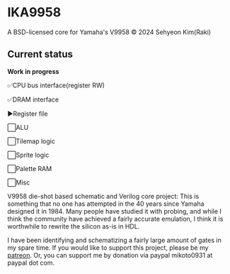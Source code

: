 # IKA9958
A BSD-licensed core for Yamaha's V9958 © 2024 Sehyeon Kim(Raki)

## Current status
**Work in progress**

✅CPU bus interface(register RW)

✅DRAM interface

▶️Register file

⬜ALU

⬜Tilemap logic

⬜Sprite logic

⬜Palette RAM

⬜Misc

V9958 die-shot based schematic and Verilog core project: This is something that no one has attempted in the 40 years since Yamaha designed it in 1984. Many people have studied it with probing, and while I think the community have achieved a fairly accurate emulation, I think it is worthwhile to rewrite the silicon as-is in HDL.

I have been identifying and schematizing a fairly large amount of gates in my spare time. If you would like to support this project, please be my [patreon]( https://www.patreon.com/ikamusume ). Or, you can support me by donation via paypal mikoto0931 at paypal dot com.